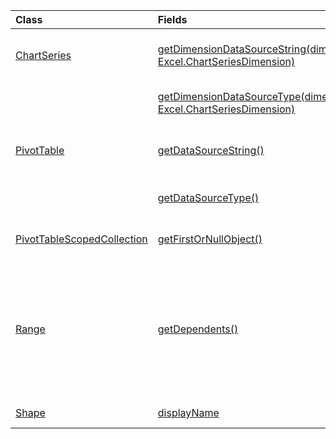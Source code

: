 | Class | Fields | Description |
|:---|:---|:---|
|[ChartSeries](/.chartseries)|[getDimensionDataSourceString(dimension: Excel.ChartSeriesDimension)](/.chartseries#excel-javascript/api/excel/-chartseries-getdimensiondatasourcestring-member(1))|Gets the string representation of the data source of the chart series.|
||[getDimensionDataSourceType(dimension: Excel.ChartSeriesDimension)](/.chartseries#excel-javascript/api/excel/-chartseries-getdimensiondatasourcetype-member(1))|Gets the data source type of the chart series.|
|[PivotTable](/.pivottable)|[getDataSourceString()](/.pivottable#excel-javascript/api/excel/-pivottable-getdatasourcestring-member(1))|Returns the string representation of the data source for the PivotTable.|
||[getDataSourceType()](/.pivottable#excel-javascript/api/excel/-pivottable-getdatasourcetype-member(1))|Gets the type of the data source for the PivotTable.|
|[PivotTableScopedCollection](/.pivottablescopedcollection)|[getFirstOrNullObject()](/.pivottablescopedcollection#excel-javascript/api/excel/-pivottablescopedcollection-getfirstornullobject-member(1))|Gets the first PivotTable in the collection.|
|[Range](/.range)|[getDependents()](/.range#excel-javascript/api/excel/-range-getdependents-member(1))|Returns a `WorkbookRangeAreas` object that represents the range containing all the dependent cells of a specified range in the same worksheet or across multiple worksheets.|
|[Shape](/.shape)|[displayName](/.shape#excel-javascript/api/excel/-shape-displayname-member)|Gets the display name of the shape.|
